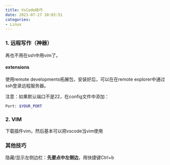 ```yaml
---
title: VsCode技巧
date: 2021-07-27 10:03:51
categories:
- Linux
---
```

### 1. 远程写作（神器）

再也不用在ssh中用vim了。

#### extensions

使用remote developments拓展包，安装好后，可以在在remote explorer中通过ssh登录远程服务器。

注意：如果默认端口不是22，在config文件中添加：

```sh
Port: $YOUR_PORT
```

### 2. VIM

下载插件vim，然后基本可以把vscode当vim使用



### 其他技巧

隐藏/显示左侧边栏：**先要点中左侧边**，用快捷键Ctrl+b